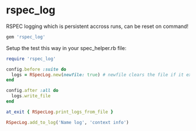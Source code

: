 # rspec_log
RSPEC logging which is persistent accross runs, can be reset on command!

```ruby
gem 'rspec_log'
```

Setup the test this way in your spec_helper.rb file:
```ruby
require 'rspec_log'

config.before :suite do
  logs = RSpecLog.new(newfile: true) # newfile clears the file if it exists
end

config.after :all do
  logs.write_file
end

at_exit { RSpecLog.print_logs_from_file }
```
```ruby
RSpecLog.add_to_log('Name log', 'context info')
```
